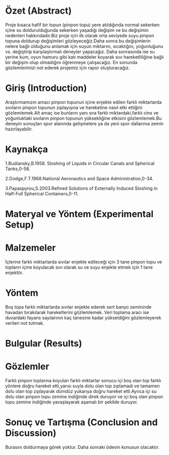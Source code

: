 
# Özet (Abstract)
Proje kısaca hafif bir topun (pinpon topu) yere atıldığında normal sekerken içine su doldurulduğunda sekerken yaşadığı değişim ve bu değişimin nedenleri hakkındadır.Biz proje için ilk olarak orta seviyede suyu pinpon topuna doldurup değişimleri gözleyeceğiz.Daha sonra bu değişimlerin nelere bağlı olduğunu anlamak için suyun miktarını, sıcaklığını, yoğunluğunu vs. değiştirip karşılaştırmalı deneyler yapacağız. Daha sonrasında ise su yerine kum, oyun hamuru gibi katı maddeler koyarak sıvı hareketliliğine bağlı bir değişim olup olmadığını öğrenmeye çalışacağız. En sonunda gözlemlerimizi not ederek projemiz için rapor oluşturacağız.
# Giriş (Introduction)
Araştırmamızın amacı pinpon topunun içine enjekte edilen farklı miktarlarda sıvıların pinpon topunun zıplayışına ve hareketine nasıl etki ettiğini gözlemlemek.Alt amaç ise bunların yanı sıra farklı miktardaki,farklı cins ve yoğunluktaki sıvıların pinpon topunun yüksekliğine etkisini gözlemlemek.Bu deneyin sonuçları spor alanında gelişmelere ya da yeni spor dallarınıa zemin hazırlayabilir.               

# Kaynakça
1.Budiansky,B.1958. Sloshing of Liquids in Circular Canals and Spherical Tanks,0-58.

2.Dodge,F.T.1968.National Aeronautics and Space Administration,0-34.

3.Papaspyrou,S.2003.Refined Solutions of Externally Induced Sloshing in Half-Full Spherical Containers,0-11.
# Materyal ve Yöntem (Experimental Setup)

# Malzemeler
İçlerine farklı miktarlarda sıvılar enjekte edileceği için 3 tane pinpon topu ve topların içine koyulacak sıvı olarak su ve suyu enjekte etmek için 1 tane enjektör.

# Yöntem
Boş topa farklı miktarlarda sıvılar enjekte ederek sert banyo zemininde havadan bırakılarak hareketlerini gözlemlemek.
Veri toplama aracı ise duvardaki fayans sayılarının kaç tanesine kadar yükseldiğini gözlemleyerek verileri not tutmak.
# Bulgular (Results)
# Gözlemler
 Farklı pinpon toplarına koyulan farklı miktarlar sonucu içi boş olan top farklı yönlere doğru hareket etti,yarısı suyla dolu olan top zıplamadı ve tamamen dolu olan top zıplayarak dümdüz yukarıya doğru hareket etti.Ayrıca içi su dolu olan pinpon topu zemine indiğinde direk duruyor ve içi boş olan pinpon topu zemine indiğinde yavaşlayarak aşamalı bir şekilde duruyor.


# Sonuç ve Tartışma (Conclusion and Discussion) 
Burasını doldurmaya görek yoktur. Daha sonraki ödevin konusun olacaktır. 


